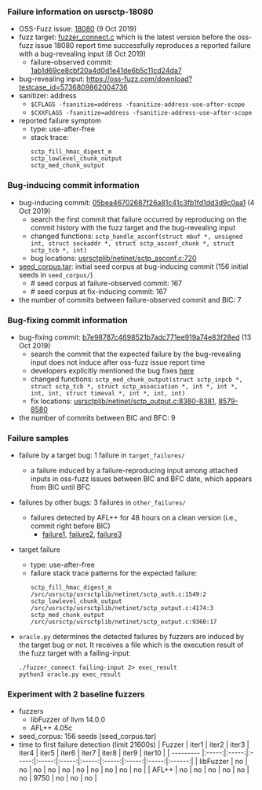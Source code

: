 ### Failure information on usrsctp-18080
- OSS-Fuzz issue: [18080](https://bugs.chromium.org/p/oss-fuzz/issues/detail?id=18080) (9 Oct 2019) 
- fuzz target: [fuzzer_connect.c](https://github.com/sctplab/usrsctp/blob/1ab1d69ce8cbf20a4d0d1e41de6b5c11cd24da71/fuzzer/fuzzer_connect.c) which is the latest version before the oss-fuzz issue 18080 report time successfully reproduces a reported failure with a bug-revealing input (8 Oct 2019)
    - failure-observed commit: [1ab1d69ce8cbf20a4d0d1e41de6b5c11cd24da7](https://github.com/sctplab/usrsctp/commit/1ab1d69ce8cbf20a4d0d1e41de6b5c11cd24da71) 
- bug-revealing input: https://oss-fuzz.com/download?testcase_id=5736809862004736
- sanitizer: address
    - `$CFLAGS -fsanitize=address -fsanitize-address-use-after-scope`
    - `$CXXFLAGS -fsanitize=address -fsanitize-address-use-after-scope`
- reported failure symptom 
    - type: use-after-free 
    - stack trace:  
		```
		sctp_fill_hmac_digest_m   
		sctp_lowlevel_chunk_output   
		sctp_med_chunk_output
		```

### Bug-inducing commit information
- bug-inducing commit: [05bea46702687f26a81c41c3fb1fd1dd3d9c0aa1](https://github.com/sctplab/usrsctp/commit/05bea46702687f26a81c41c3fb1fd1dd3d9c0aa1) (4 Oct 2019)
    - search the first commit that failure occurred by reproducing on the commit history with the fuzz target and the bug-revealing input
    - changed functions: `sctp_handle_asconf(struct mbuf *, unsigned int, struct sockaddr *, struct sctp_asconf_chunk *, struct sctp_tcb *, int)`
    - bug locations: [usrsctplib/netinet/sctp_asconf.c:720](https://github.com/sctplab/usrsctp/commit/05bea46702687f26a81c41c3fb1fd1dd3d9c0aa1#diff-0ec0b47c46d30f537fb88f47a502ef53ddebfbf04955128d6f72137bb067e63dR720) 
- [seed_corpus.tar](https://drive.google.com/file/d/1SxgijItVfmXrFmsCbNkoq87xIy9uOh6w/view?usp=share_link): initial seed corpus at bug-inducing commit (156 initial seeds in `seed_corpus/`)
	- \# seed corpus at failure-observed commit: 167
	- \# seed corpus at fix-inducing commit: 167
- the number of commits between failure-observed commit and BIC: 7

### Bug-fixing commit information
- bug-fixing commit: [b7e98787c4698521b7adc771ee919a74e83f28ed](https://github.com/weinrank/usrsctp/commit/b7e98787c4698521b7adc771ee919a74e83f28ed) (13 Oct 2019)
    - search the commit that the expected failure by the bug-revealing input does not induce after oss-fuzz issue report time
    - developers explicitly mentioned the bug fixes [here](https://github.com/weinrank/usrsctp/commit/b7e98787c4698521b7adc771ee919a74e83f28ed)
    - changed functions: `sctp_med_chunk_output(struct sctp_inpcb *, struct sctp_tcb *, struct sctp_association *, int *, int *, int, int, struct timeval *, int *, int, int)`
    - fix locations: [usrsctplib/netinet/sctp_output.c:8380-8381](https://github.com/weinrank/usrsctp/commit/b7e98787c4698521b7adc771ee919a74e83f28ed#diff-ea8890ceccfa6038b6f942b495c91b8c2294475c1af7edbe455e2ed49032e5cdR8380-R8381), [8579-8580](https://github.com/weinrank/usrsctp/commit/b7e98787c4698521b7adc771ee919a74e83f28ed#diff-ea8890ceccfa6038b6f942b495c91b8c2294475c1af7edbe455e2ed49032e5cdR8579-R8580) 
- the number of commits between BIC and BFC: 9

### Failure samples
- failure by a target bug: 1 failure in `target_failures/`
    - a failure induced by a failure-reproducing input among attached inputs in oss-fuzz issues between BIC and BFC date, which appears from BIC until BFC
- failures by other bugs: 3 failures in `other_failures/`
    - failures detected by AFL++ for 48 hours on a clean version (i.e., commit right before BIC)
		- [failure1](./other_failures/failure1), [failure2](./other_failures/failure2), [failure3](./other_failures/failure3)


- target failure 
    - type: use-after-free 
    - failure stack trace patterns for the expected failure:  
		```
		sctp_fill_hmac_digest_m /src/usrsctp/usrsctplib/netinet/sctp_auth.c:1549:2  
		sctp_lowlevel_chunk_output /src/usrsctp/usrsctplib/netinet/sctp_output.c:4174:3  
		sctp_med_chunk_output /src/usrsctp/usrsctplib/netinet/sctp_output.c:9360:17
		```

- `oracle.py` determines the detected failures by fuzzers are induced by the target bug or not. It receives a file which is the execution result of the fuzz target with a failing-input:  
	```
	./fuzzer_connect failing-input 2> exec_result
	python3 oracle.py exec_result
	```

### Experiment with 2 baseline fuzzers 
- fuzzers
    - libFuzzer of llvm 14.0.0
    - AFL++ 4.05c
- seed_corpus: 156 seeds (seed_corpus.tar)
- time to first failure detection (limit 21600s)
    |   Fuzzer  | iter1 | iter2 | iter3 | iter4 | iter5 | iter6 | iter7 | iter8 | iter9 | iter10 |
    | --------- |:-----:|:-----:|:-----:|:-----:|:-----:|:-----:|:-----:|:-----:|:-----:|:------:|
    | libFuzzer |   no  |   no  |   no  |   no  |   no  |   no  |   no  |   no  |   no  |    no  |
    |   AFL++   |   no  |   no  |   no  |   no  |   no  |   no  |  9750 |   no  |   no  |    no  |

